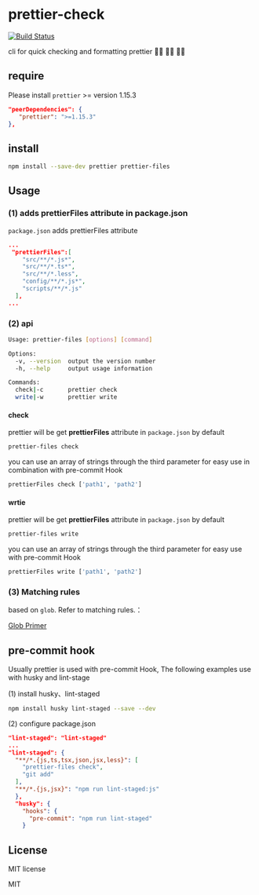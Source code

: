 # prettier-check

[![Build Status](https://www.travis-ci.org/neo-fe/prettier-files.svg?branch=master)](https://www.travis-ci.org/neo-fe/prettier-files)

cli for quick checking and formatting prettier 🏃🏼 🏃🏼 🏃🏼

## require

Please install `prettier` >= version 1.15.3

```json
"peerDependencies": {
   "prettier": ">=1.15.3"
},
```

## install

```bash
npm install --save-dev prettier prettier-files
```

## Usage

### (1) adds prettierFiles attribute in package.json

`package.json` adds prettierFiles attribute

```json
...
 "prettierFiles":[
    "src/**/*.js*",
    "src/**/*.ts*",
    "src/**/*.less",
    "config/**/*.js*",
    "scripts/**/*.js"
  ],
...
```

### (2) api

```bash
Usage: prettier-files [options] [command]

Options:
  -v, --version  output the version number
  -h, --help     output usage information

Commands:
  check|-c       prettier check
  write|-w       prettier write
```

#### check

prettier will be get **prettierFiles** attribute in `package.json` by default 

```bash
prettier-files check
```

you can use an array of strings through the third parameter for easy use in combination with pre-commit Hook

```bash
prettierFiles check ['path1', 'path2']
```


#### wrtie

prettier will be get **prettierFiles** attribute in `package.json` by default 

```bash
prettier-files write
```

you can use an array of strings through the third parameter for easy use with pre-commit Hook

```bash
prettierFiles write ['path1', 'path2']
```

### (3) Matching rules

based on `glob`. Refer to matching rules.：

[Glob Primer](https://github.com/isaacs/node-glob#readme)

## pre-commit hook

Usually prettier is used with pre-commit Hook, The following examples use with husky and lint-stage

(1) install husky、lint-staged

```bash
npm install husky lint-staged --save --dev
```

(2) configure package.json

```json
"lint-staged": "lint-staged"
...
"lint-staged": {
  "**/*.{js,ts,tsx,json,jsx,less}": [
    "prettier-files check",
    "git add"
  ],
  "**/*.{js,jsx}": "npm run lint-staged:js"
  },
  "husky": {
    "hooks": {
      "pre-commit": "npm run lint-staged"
    }
```

## License

MIT  license

MIT
